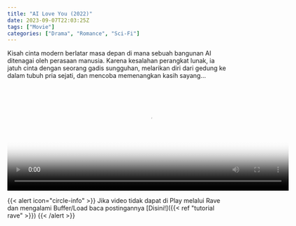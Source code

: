 ```yaml
---
title: "AI Love You (2022)"
date: 2023-09-07T22:03:25Z
tags: ["Movie"]
categories: ["Drama", "Romance", "Sci-Fi"]
---
```


Kisah cinta modern berlatar masa depan di mana sebuah bangunan AI ditenagai oleh perasaan manusia. Karena kesalahan perangkat lunak, ia jatuh cinta dengan seorang gadis sungguhan, melarikan diri dari gedung ke dalam tubuh pria sejati, dan mencoba memenangkan kasih sayang...

<video id="video-2" 
class="art-preview lazy video-js vjs-default-skin vjs-big-play-centered" 
controls preload="auto" 
width="640" 
height="240" 
poster="https://www.themoviedb.org/t/p/original/u5oU30ROEKCJVrzdD2nkfJag1BD.jpg" 
data-setup='{ "example_option": true, "width": "auto", "height": "auto", "techOrder": ["html5","flash"] }' 
onseeked="true"> <source src="https://kp3d-my.sharepoint.com/personal/ryoo_kp3d_onmicrosoft_com/_layouts/15/download.aspx?share=EVV9pBkIAgBLp6GurXOrKmEBQ0xcUZRh9MekTZMlMtYQnQ" type='video/mp4'>
</video>
<br>

{{< alert icon="circle-info" >}}
Jika video tidak dapat di Play melalui Rave dan mengalami Buffer/Load baca postingannya [Disini!]({{< ref "tutorial rave" >}})
{{< /alert >}}